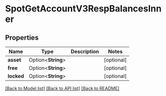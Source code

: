# SpotGetAccountV3RespBalancesInner

## Properties

Name | Type | Description | Notes
------------ | ------------- | ------------- | -------------
**asset** | Option<**String**> |  | [optional]
**free** | Option<**String**> |  | [optional]
**locked** | Option<**String**> |  | [optional]

[[Back to Model list]](../README.md#documentation-for-models) [[Back to API list]](../README.md#documentation-for-api-endpoints) [[Back to README]](../README.md)


